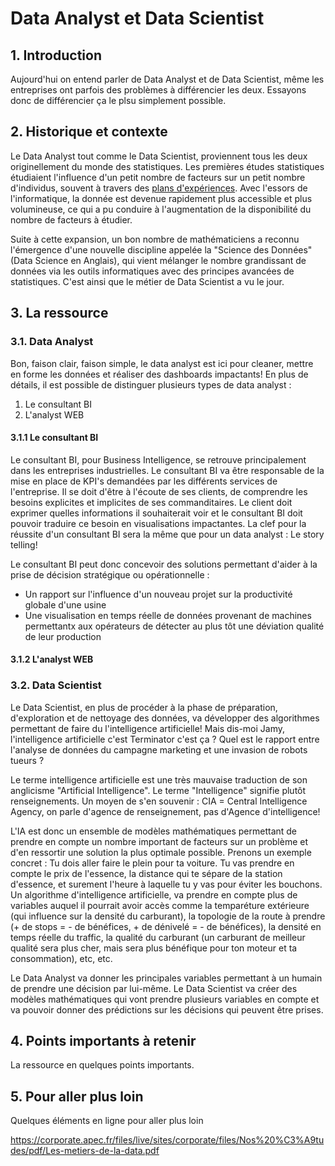 # Data Analyst et Data Scientist

## 1. Introduction
Aujourd'hui on entend parler de Data Analyst et de Data Scientist, même les entreprises ont parfois des problèmes à différencier les deux. Essayons donc de différencier ça le plsu simplement possible.

## 2. Historique et contexte

Le Data Analyst tout comme le Data Scientist, proviennent tous les deux originellement du monde des statistiques. Les premières études statistiques étudiaient l'influence d'un petit nombre de facteurs sur un petit nombre d'individus, souvent à travers des [plans d'expériences](https://fr.wikipedia.org/wiki/Plan_d%27exp%C3%A9riences).
Avec l'essors de l'informatique, la donnée est devenue rapidement plus accessible et plus volumineuse, ce qui a pu conduire à l'augmentation de la disponibilité du nombre de facteurs à étudier.

Suite à cette expansion, un bon nombre de mathématiciens a reconnu l'émergence d'une nouvelle discipline appelée la "Science des Données" (Data Science en Anglais), qui vient mélanger le nombre grandissant de données via les outils informatiques avec des principes avancées de statistiques. C'est ainsi que le métier de Data Scientist a vu le jour.


## 3. La ressource

### 3.1. Data Analyst
Bon, faison clair, faison simple, le data analyst est ici pour cleaner, mettre en forme les données et réaliser des dashboards impactants! 
En plus de détails, il est possible de distinguer plusieurs types de data analyst : 
1. Le consultant BI
2. L'analyst WEB

#### 3.1.1 Le consultant BI

Le consultant BI, pour Business Intelligence, se retrouve principalement dans les entreprises industrielles. Le consultant BI va être responsable de la mise en place de KPI's demandées par les différents services de l'entreprise.
Il se doit d'être à l'écoute de ses clients, de comprendre les besoins explicites et implicites de ses commanditaires. Le client doit exprimer quelles informations il souhaiterait voir et le consultant BI doit pouvoir traduire ce besoin en visualisations impactantes. La clef pour la réussite d'un consultant BI sera la même que pour un data analyst : Le story telling!

Le consultant BI peut donc concevoir des solutions permettant d'aider à la prise de décision stratégique ou opérationnelle : 
- Un rapport sur l'influence d'un nouveau projet sur la productivité globale d'une usine
- Une visualisation en temps réelle de données provenant de machines permettantx aux opérateurs de détecter au plus tôt une déviation qualité de leur production

#### 3.1.2 L'analyst WEB



### 3.2. Data Scientist

Le Data Scientist, en plus de procéder à la phase de préparation, d'exploration et de nettoyage des données, va développer des algorithmes permettant de faire du l'intelligence artificielle!
Mais dis-moi Jamy, l'intelligence artificielle c'est Terminator c'est ça ? Quel est le rapport entre l'analyse de données du campagne marketing et une invasion de robots tueurs ?

Le terme intelligence artificielle est une très mauvaise traduction de son anglicisme "Artificial Intelligence". Le terme "Intelligence" signifie plutôt renseignements. Un moyen de s'en souvenir :
CIA = Central Intelligence Agency, on parle d'agence de renseignement, pas d'Agence d'intelligence!

L'IA est donc un ensemble de modèles mathématiques permettant de prendre en compte un nombre important de facteurs sur un problème et d'en ressortir une solution la plus optimale possible.
Prenons un exemple concret :
Tu dois aller faire le plein pour ta voiture. Tu vas prendre en compte le prix de l'essence, la distance qui te sépare de la station d'essence, et surement l'heure à laquelle tu y vas pour éviter les bouchons.
Un algorithme d'intelligence artificielle, va prendre en compte plus de variables auquel il pourrait avoir accès comme la temparéture extérieure (qui influence sur la densité du carburant), la topologie de la route à prendre (+ de stops = - de bénéfices, + de dénivelé = - de bénéfices), la densité en temps réelle du traffic, la qualité du carburant (un carburant de meilleur qualité sera plus cher, mais sera plus bénéfique pour ton moteur et ta consommation), etc, etc.

Le Data Analyst va donner les principales variables permettant à un humain de prendre une décision par lui-même. Le Data Scientist va créer des modèles mathématiques qui vont prendre plusieurs variables en compte et va pouvoir donner des prédictions sur les décisions qui peuvent être prises.

## 4. Points importants à retenir
La ressource en quelques points importants.

## 5. Pour aller plus loin
Quelques éléments en ligne pour aller plus loin


https://corporate.apec.fr/files/live/sites/corporate/files/Nos%20%C3%A9tudes/pdf/Les-metiers-de-la-data.pdf
